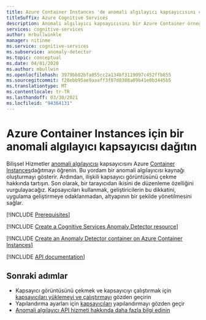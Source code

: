 ```yaml
---
title: Azure Container Instances 'de anomali algılayıcı kapsayıcısını çalıştırma
titleSuffix: Azure Cognitive Services
description: Anomali algılayıcı kapsayıcısını bir Azure Container örneğine dağıtın ve bir Web tarayıcısında test edin.
services: cognitive-services
author: mrbullwinkle
manager: nitinme
ms.service: cognitive-services
ms.subservice: anomaly-detector
ms.topic: conceptual
ms.date: 04/01/2020
ms.author: mbullwin
ms.openlocfilehash: 3979bb82bfa055cc2a134bf3119097c452ffb855
ms.sourcegitcommit: f28ebb95ae9aaaff3f87d8388a09b41e0b3445b5
ms.translationtype: MT
ms.contentlocale: tr-TR
ms.lasthandoff: 03/30/2021
ms.locfileid: "94364131"
---
```

# <a name="deploy-an-anomaly-detector-container-to-azure-container-instances"></a>Azure Container Instances için bir anomali algılayıcı kapsayıcısı dağıtın

Bilişsel Hizmetler [anomali algılayıcısı](../anomaly-detector-container-howto.md) kapsayıcısını Azure [Container Instances](../../../container-instances/index.yml)dağıtmayı öğrenin. Bu yordam bir anomali algılayıcısı kaynağı oluşturmayı gösterir. Ardından, ilişkili kapsayıcı görüntüsünü çekme hakkında tartışın. Son olarak, bir tarayıcıdan ikisini de düzenleme özelliğini vurgulayacağız. Kapsayıcıları kullanmak, geliştiricilerin bu dikkatini, uygulama geliştirmeye odaklanmadan, altyapının bir şekilde yönetilmesini sağlar.

[!INCLUDE [Prerequisites](../../containers/includes/container-preview-prerequisites.md)]

[!INCLUDE [Create a Cognitive Services Anomaly Detector resource](../includes/create-anomaly-detector-resource.md)]

[!INCLUDE [Create an Anomaly Detector container on Azure Container Instances](../../containers/includes/create-container-instances-resource-from-azure-cli.md)]

[!INCLUDE [API documentation](../../../../includes/cognitive-services-containers-api-documentation.md)]

## <a name="next-steps"></a>Sonraki adımlar

* Kapsayıcı görüntüsünü çekmek ve kapsayıcıyı çalıştırmak için [kapsayıcıları yüklemeyi ve çalıştırmayı](../anomaly-detector-container-configuration.md) gözden geçirin
* Yapılandırma ayarları için [kapsayıcıları](../anomaly-detector-container-configuration.md) yapılandırmayı gözden geçir
* [Anomali algılayıcı API hizmeti hakkında daha fazla bilgi edinin](https://go.microsoft.com/fwlink/?linkid=2080698&clcid=0x409)